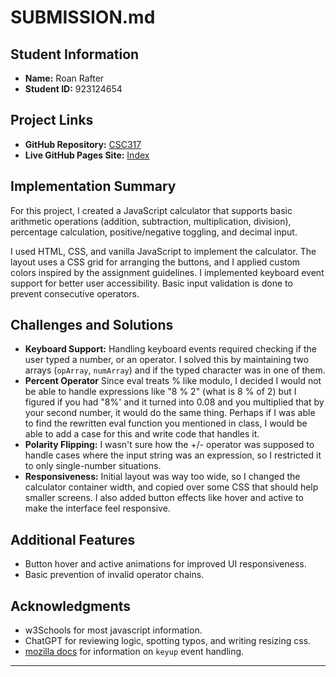 # SUBMISSION.md

## Student Information
- **Name:** Roan Rafter
- **Student ID:** 923124654

## Project Links
- **GitHub Repository:** [CSC317](https://github.com/rwrftr/CSC317)
- **Live GitHub Pages Site:** [Index](https://rwrftr.github.io/CSC317/assignments/assignment-4/index.html)

## Implementation Summary
For this project, I created a JavaScript calculator that supports basic arithmetic operations (addition, subtraction, multiplication, division), percentage calculation, positive/negative toggling, and decimal input. 

I used HTML, CSS, and vanilla JavaScript to implement the calculator. The layout uses a CSS grid for arranging the buttons, and I applied custom colors inspired by the assignment guidelines. I implemented keyboard event support for better user accessibility. Basic input validation is done to prevent consecutive operators.

## Challenges and Solutions
- **Keyboard Support:** Handling keyboard events required checking if the user typed a number, or an operator. I solved this by maintaining two arrays (`opArray`, `numArray`) and if the typed character was in one of them.
- **Percent Operator** Since eval treats % like modulo, I decided I would not be able to handle expressions like "8 % 2" (what is 8 % of 2) but I figured if you had "8%' and it turned into 0.08 and you multiplied that by your second number, it would do the same thing. Perhaps if I was able to find the rewritten eval function you mentioned in class, I would be able to add a case for this and write code that handles it.
- **Polarity Flipping:** I wasn't sure how the +/- operator was supposed to handle cases where the input string was an expression, so I restricted it to only single-number situations.
- **Responsiveness:** Initial layout was way too wide, so I changed the calculator container width, and copied over some CSS that should help smaller screens. I also added button effects like hover and active to make the interface feel responsive.

## Additional Features
- Button hover and active animations for improved UI responsiveness.
- Basic prevention of invalid operator chains.

## Acknowledgments
- w3Schools for most javascript information.
- ChatGPT for reviewing logic, spotting typos, and writing resizing css.
- [mozilla docs](https://developer.mozilla.org/en-US/docs/Web/API/Element/keyup_event) for information on `keyup` event handling.

---
